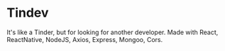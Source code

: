 # Tindev

It's like a Tinder, but for looking for another developer.
Made with React, ReactNative, NodeJS, Axios, Express, Mongoo, Cors. 

